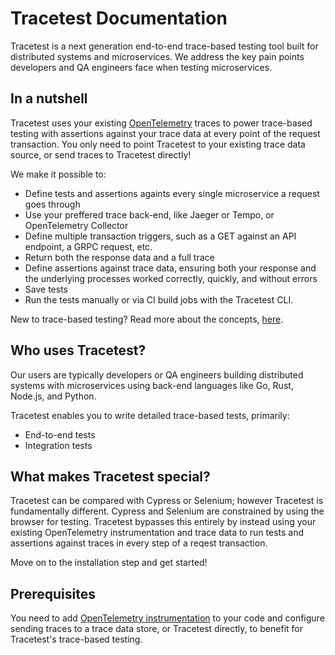 # Tracetest Documentation

<!-- 
TODO: migrate video to youtube and use YT embed.

<p align="center">
 <script src="https://fast.wistia.com/embed/medias/dw06408oqz.jsonp" async></script><script src="https://fast.wistia.com/assets/external/E-v1.js" async></script><div class="wistia_responsive_padding" style="padding:56.25% 0 0 0;position:relative;"><div class="wistia_responsive_wrapper" style="height:100%;left:0;position:absolute;top:0;width:100%;"><div class="wistia_embed wistia_async_dw06408oqz videoFoam=true" style="height:100%;position:relative;width:100%"><div class="wistia_swatch" style="height:100%;left:0;opacity:0;overflow:hidden;position:absolute;top:0;transition:opacity 200ms;width:100%;"><img src="https://fast.wistia.com/embed/medias/dw06408oqz/swatch" style="filter:blur(5px);height:100%;object-fit:contain;width:100%;" alt="" aria-hidden="true" onload="this.parentNode.style.opacity=1;" /></div></div></div></div>
</p>

-->

Tracetest is a next generation end-to-end trace-based testing tool built for distributed systems and microservices. We address the key pain points developers and QA engineers face when testing microservices.

## In a nutshell

Tracetest uses your existing [OpenTelemetry](https://opentelemetry.io/docs/getting-started/) traces to power trace-based testing with assertions against your trace data at every point of the request transaction. You only need to point Tracetest to your existing trace data source, or send traces to Tracetest directly!

We make it possible to:

- Define tests and assertions againts every single microservice a request goes through
- Use your preffered trace back-end, like Jaeger or Tempo, or OpenTelemetry Collector
- Define multiple transaction triggers, such as a GET against an API endpoint, a GRPC request, etc.
- Return both the response data and a full trace
- Define assertions against trace data, ensuring both your response and the underlying processes worked correctly, quickly, and without errors
- Save tests
- Run the tests manually or via CI build jobs with the Tracetest CLI.

New to trace-based testing? Read more about the concepts, [here](./concepts/what-is-trace-based-testing).

## Who uses Tracetest?

Our users are typically developers or QA engineers building distributed systems with microservices using back-end languages like Go, Rust, Node.js, and Python.

Tracetest enables you to write detailed trace-based tests, primarily:

- End-to-end tests
- Integration tests

## What makes Tracetest special?

Tracetest can be compared with Cypress or Selenium; however Tracetest is fundamentally different. Cypress and Selenium are constrained by using the browser for testing. Tracetest bypasses this entirely by instead using your existing OpenTelemetry instrumentation and trace data to run tests and assertions against traces in every step of a reqest transaction.

Move on to the installation step and get started!

## Prerequisites

You need to add [OpenTelemetry instrumentation](https://opentelemetry.io/docs/instrumentation/) to your code and configure sending traces to a trace data store, or Tracetest directly, to benefit for Tracetest's trace-based testing.


